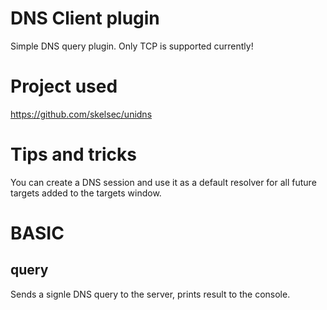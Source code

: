 # DNS Client plugin
Simple DNS query plugin. Only TCP is supported currently!

# Project used
https://github.com/skelsec/unidns

# Tips and tricks
You can create a DNS session and use it as a default resolver for all future targets added to the targets window.

# BASIC
## query
Sends a signle DNS query to the server, prints result to the console.

